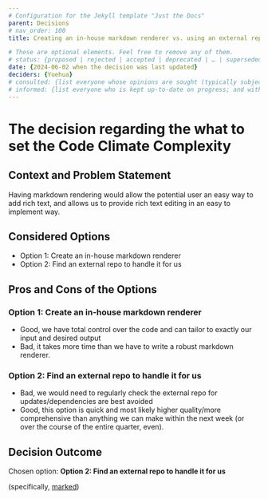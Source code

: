 ```yaml
---
# Configuration for the Jekyll template "Just the Docs"
parent: Decisions
# nav_order: 100
title: Creating an in-house markdown renderer vs. using an external repo

# These are optional elements. Feel free to remove any of them.
# status: {proposed | rejected | accepted | deprecated | … | superseded by [ADR-0005](0005-example.md)}
date: {2024-06-02 when the decision was last updated}
deciders: {Yuehua}
# consulted: {list everyone whose opinions are sought (typically subject-matter experts); and with whom there is a two-way communication}
# informed: {list everyone who is kept up-to-date on progress; and with whom there is a one-way communication}
---
```

<!-- we need to disable MD025, because we use the different heading "ADR Template" in the homepage (see above) than it is foreseen in the template -->
<!-- markdownlint-disable-next-line MD025 -->
# The decision regarding the what to set the Code Climate Complexity

## Context and Problem Statement

Having markdown rendering would allow the potential user an easy way to add rich text, and allows us to provide rich text editing in an easy to implement way.

<!-- {Describe the context and problem statement, e.g., in free form using two to three sentences or in the form of an illustrative story.
 You may want to articulate the problem in form of a question and add links to collaboration boards or issue management systems.} -->

<!-- This is an optional element. Feel free to remove. -->
<!-- ## Decision Drivers

* {decision driver 1, e.g., a force, facing concern, …}
* {decision driver 2, e.g., a force, facing concern, …} -->
<!-- * … numbers of drivers can vary -->

## Considered Options

* Option 1: Create an in-house markdown renderer
* Option 2: Find an external repo to handle it for us
<!-- * … numbers of options can vary -->


<!-- {justification. e.g., only option, which meets k.o. criterion decision driver | which resolves force {force} | … | comes out best (see below)}. -->

<!-- This is an optional element. Feel free to remove. -->
<!-- ### Consequences

* Good, because {positive consequence, e.g., improvement of one or more desired qualities, …}
* Bad, because {negative consequence, e.g., compromising one or more desired qualities, …}
* … numbers of consequences can vary -->

<!-- This is an optional element. Feel free to remove. -->
<!-- ## Validation

{describe how the implementation of/compliance with the ADR is validated. E.g., by a review or an ArchUnit test} -->

<!-- This is an optional element. Feel free to remove. -->
## Pros and Cons of the Options

### Option 1: Create an in-house markdown renderer
* Good, we have total control over the code and can tailor to exactly our input and desired output
* Bad, it takes more time than we have to write a robust markdown renderer.

### Option 2: Find an external repo to handle it for us
* Bad, we would need to regularly check the external repo for updates/dependencies are best avoided
* Good, this option is quick and most likely higher quality/more comprehensive than anything we can make within the next week (or over the course of the entire quarter, even).

## Decision Outcome

Chosen option: **Option 2: Find an external repo to handle it for us**

(specifically, [marked](https://github.com/markedjs/marked))
<!-- Because -->
<!-- This is an optional element. Feel free to remove. -->
<!-- ## More Information

{You might want to provide additional evidence/confidence for the decision outcome here and/or
 document the team agreement on the decision and/or
 define when this decision when and how the decision should be realized and if/when it should be re-visited and/or
 how the decision is validated.
 Links to other decisions and resources might here appear as well.} -->
